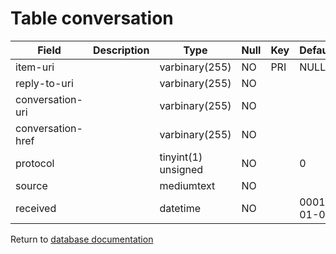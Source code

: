 Table conversation
==================

| Field             | Description   | Type                | Null | Key | Default             | Extra          |
|-------------------| ------------- |---------------------|------|-----|---------------------|----------------|
| item-uri          |               | varbinary(255)      | NO   | PRI | NULL                |                |
| reply-to-uri      |               | varbinary(255)      | NO   |     |                     |                |
| conversation-uri  |               | varbinary(255)      | NO   |     |                     |                |
| conversation-href |               | varbinary(255)      | NO   |     |                     |                |
| protocol          |               | tinyint(1) unsigned | NO   |     | 0                   |                |
| source            |               | mediumtext          | NO   |     |                     |                |
| received          |               | datetime            | NO   |     | 0001-01-01          |                |

Return to [database documentation](help/database)
